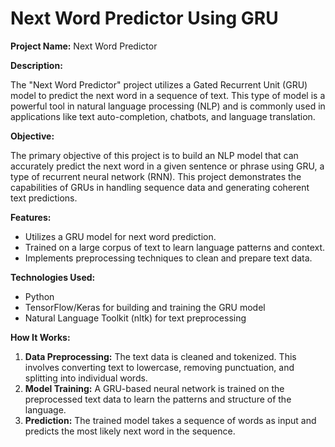 <!DOCTYPE html>
<html lang="en">
<head>
    <meta charset="UTF-8">
    <meta name="viewport" content="width=device-width, initial-scale=1.0">
</head>
<body>
    <div class="container">
        <h1>Next Word Predictor Using GRU</h1>
        <p><strong>Project Name:</strong> Next Word Predictor</p>
        <p><strong>Description:</strong></p>
        <p>The "Next Word Predictor" project utilizes a Gated Recurrent Unit (GRU) model to predict the next word in a sequence of text. This type of model is a powerful tool in natural language processing (NLP) and is commonly used in applications like text auto-completion, chatbots, and language translation.</p>
        <p><strong>Objective:</strong></p>
        <p>The primary objective of this project is to build an NLP model that can accurately predict the next word in a given sentence or phrase using GRU, a type of recurrent neural network (RNN). This project demonstrates the capabilities of GRUs in handling sequence data and generating coherent text predictions.</p>
        <p><strong>Features:</strong></p>
        <ul>
            <li>Utilizes a GRU model for next word prediction.</li>
            <li>Trained on a large corpus of text to learn language patterns and context.</li>
            <li>Implements preprocessing techniques to clean and prepare text data.</li>
        </ul>
        <p><strong>Technologies Used:</strong></p>
        <ul>
            <li>Python</li>
            <li>TensorFlow/Keras for building and training the GRU model</li>
            <li>Natural Language Toolkit (nltk) for text preprocessing</li>
        </ul>
        <p><strong>How It Works:</strong></p>
        <ol>
            <li><strong>Data Preprocessing:</strong> The text data is cleaned and tokenized. This involves converting text to lowercase, removing punctuation, and splitting into individual words.</li>
            <li><strong>Model Training:</strong> A GRU-based neural network is trained on the preprocessed text data to learn the patterns and structure of the language.</li>
            <li><strong>Prediction:</strong> The trained model takes a sequence of words as input and predicts the most likely next word in the sequence.</li>
    </div>
</body>
</html>
